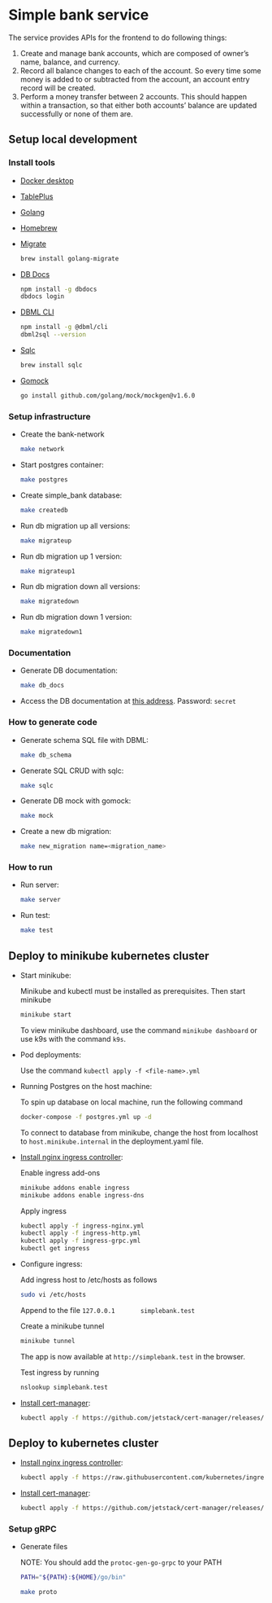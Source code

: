 # Simple bank service

The service provides APIs for the frontend to do following things:

1. Create and manage bank accounts, which are composed of owner’s name, balance, and currency.
2. Record all balance changes to each of the account. So every time some money is added to or subtracted from the account, an account entry record will be created.
3. Perform a money transfer between 2 accounts. This should happen within a transaction, so that either both accounts’ balance are updated successfully or none of them are.

## Setup local development

### Install tools

- [Docker desktop](https://www.docker.com/products/docker-desktop)
- [TablePlus](https://tableplus.com/)
- [Golang](https://golang.org/)
- [Homebrew](https://brew.sh/)
- [Migrate](https://github.com/golang-migrate/migrate/tree/master/cmd/migrate)

    ```bash
    brew install golang-migrate
    ```

- [DB Docs](https://dbdocs.io/docs)

    ```bash
    npm install -g dbdocs
    dbdocs login
    ```

- [DBML CLI](https://www.dbml.org/cli/#installation)

    ```bash
    npm install -g @dbml/cli
    dbml2sql --version
    ```

- [Sqlc](https://github.com/kyleconroy/sqlc#installation)

    ```bash
    brew install sqlc
    ```

- [Gomock](https://github.com/golang/mock)

    ``` bash
    go install github.com/golang/mock/mockgen@v1.6.0
    ```

### Setup infrastructure

- Create the bank-network

    ``` bash
    make network
    ```

- Start postgres container:

    ```bash
    make postgres
    ```

- Create simple_bank database:

    ```bash
    make createdb
    ```

- Run db migration up all versions:

    ```bash
    make migrateup
    ```

- Run db migration up 1 version:

    ```bash
    make migrateup1
    ```

- Run db migration down all versions:

    ```bash
    make migratedown
    ```

- Run db migration down 1 version:

    ```bash
    make migratedown1
    ```

### Documentation

- Generate DB documentation:

    ```bash
    make db_docs
    ```

- Access the DB documentation at [this address](https://dbdocs.io/bmigeri/simple_bank). Password: `secret`

### How to generate code

- Generate schema SQL file with DBML:

    ```bash
    make db_schema
    ```

- Generate SQL CRUD with sqlc:

    ```bash
    make sqlc
    ```

- Generate DB mock with gomock:

    ```bash
    make mock
    ```

- Create a new db migration:

    ```bash
    make new_migration name=<migration_name>
    ```

### How to run

- Run server:

    ```bash
    make server
    ```

- Run test:

    ```bash
    make test
    ```

## Deploy to minikube kubernetes cluster

- Start minikube:

    Minikube and kubectl must be installed as prerequisites.
    Then start minikube

    ```bash
    minikube start
    ```
    To view minikube dashboard, use the command `minikube dashboard` or use k9s with the command `k9s`.

- Pod deployments:

     Use the command `kubectl apply -f <file-name>.yml`

- Running Postgres on the host machine:

    To spin up database on local machine, run the following command

    ```bash
    docker-compose -f postgres.yml up -d
    ```

    To connect to database from  minikube, change the host from localhost to `host.minikube.internal` in the deployment.yaml file.

- [Install nginx ingress controller](https://kubernetes.github.io/ingress-nginx/deploy/#minikube):

    Enable ingress add-ons
    ```bash
    minikube addons enable ingress
    minikube addons enable ingress-dns
    ```
    Apply ingress
    ```bash
    kubectl apply -f ingress-nginx.yml
    kubectl apply -f ingress-http.yml
    kubectl apply -f ingress-grpc.yml
    kubectl get ingress
    ```

- Configure ingress:
    
    Add ingress host to /etc/hosts as follows

    ```bash
    sudo vi /etc/hosts
    ```
    Append to the file `127.0.0.1       simplebank.test`

    Create a minikube tunnel

    ```bash
    minikube tunnel
    ```

    The app is now available at `http://simplebank.test` in the browser.

    Test ingress by running 
    
    ```bash
    nslookup simplebank.test
    ```

- [Install cert-manager](https://cert-manager.io/docs/installation/kubernetes/):

    ```bash
    kubectl apply -f https://github.com/jetstack/cert-manager/releases/download/v1.4.0/cert-manager.yaml
    ```

## Deploy to kubernetes cluster

- [Install nginx ingress controller](https://kubernetes.github.io/ingress-nginx/deploy/#aws):

    ```bash
    kubectl apply -f https://raw.githubusercontent.com/kubernetes/ingress-nginx/controller-v0.48.1/deploy/static/provider/aws/deploy.yaml
    ```

- [Install cert-manager](https://cert-manager.io/docs/installation/kubernetes/):

    ```bash
    kubectl apply -f https://github.com/jetstack/cert-manager/releases/download/v1.4.0/cert-manager.yaml
    ```

### Setup gRPC

- Generate files

    NOTE: You should add the `protoc-gen-go-grpc` to your PATH

    ```bash
    PATH="${PATH}:${HOME}/go/bin"
    ```

    ```bash
    make proto
    ```